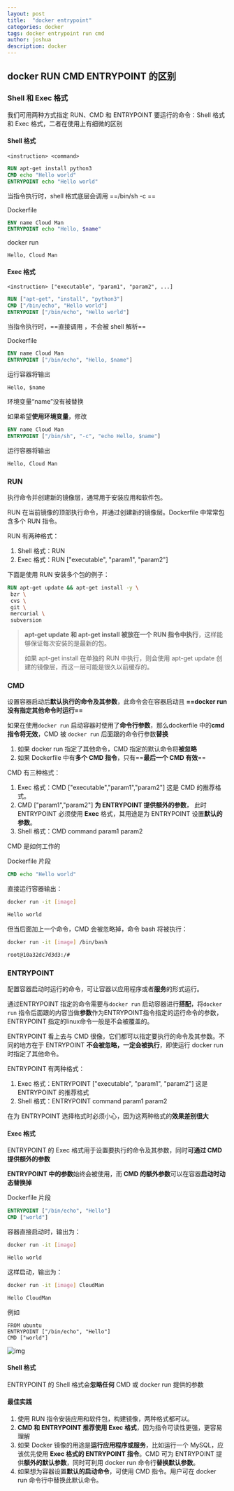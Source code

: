 ```yaml
---
layout: post
title:  "docker entrypoint"
categories: docker
tags: docker entrypoint run cmd
author: joshua
description: docker
---
```




## docker RUN CMD ENTRYPOINT 的区别



### Shell 和 Exec 格式

我们可用两种方式指定 RUN、CMD 和 ENTRYPOINT 要运行的命令：Shell 格式和 Exec 格式，二者在使用上有细微的区别

#### Shell 格式

```
<instruction> <command>
```

```dockerfile
RUN apt-get install python3
CMD echo "Hello world"
ENTRYPOINT echo "Hello world"
```


当指令执行时，shell 格式底层会调用 ==/bin/sh -c <command>==

Dockerfile

```dockerfile
ENV name Cloud Man
ENTRYPOINT echo "Hello, $name"
```


docker run <image>

```
Hello, Cloud Man
```



#### Exec 格式

```
<instruction> ["executable", "param1", "param2", ...]
```

```dockerfile
RUN ["apt-get", "install", "python3"]
CMD ["/bin/echo", "Hello world"]
ENTRYPOINT ["/bin/echo", "Hello world"]
```

当指令执行时，==直接调用 <command>，不会被 shell 解析==

Dockerfile

```dockerfile
ENV name Cloud Man
ENTRYPOINT ["/bin/echo", "Hello, $name"]
```

运行容器将输出

```
Hello, $name
```

环境变量“name”没有被替换

如果希望**使用环境变量**，修改

```dockerfile
ENV name Cloud Man
ENTRYPOINT ["/bin/sh", "-c", "echo Hello, $name"]
```

运行容器将输出

```
Hello, Cloud Man
```



### RUN

执行命令并创建新的镜像层，通常用于安装应用和软件包。

RUN 在当前镜像的顶部执行命令，并通过创建新的镜像层。Dockerfile 中常常包含多个 RUN 指令。

RUN 有两种格式：

1. Shell 格式：RUN
2. Exec 格式：RUN ["executable", "param1", "param2"]

下面是使用 RUN 安装多个包的例子：

```dockerfile
RUN apt-get update && apt-get install -y \
 bzr \
 cvs \
 git \
 mercurial \
 subversion
```

> **apt-get update 和 apt-get install 被放在一个 RUN 指令中执行**，这样能够保证每次安装的是最新的包。
>
> 如果 apt-get install 在单独的 RUN 中执行，则会使用 apt-get update 创建的镜像层，而这一层可能是很久以前缓存的。



### CMD

设置容器启动后**默认执行的命令及其参数**，此命令会在容器启动且 **==docker run 没有指定其他命令时运行==**

如果在使用`docker run` 启动容器时使用了**命令行参数**，那么dockerfile 中的**cmd 指令将无效**，CMD 被 `docker run` 后面跟的命令行参数**替换**

1. 如果 docker run 指定了其他命令，CMD 指定的默认命令将**被忽略**
2. 如果 Dockerfile 中有**多个 CMD 指令**，只有==**最后一个 CMD 有效**==

CMD 有三种格式：

1. Exec 格式：CMD ["executable","param1","param2"]
   这是 CMD 的推荐格式。
2. CMD ["param1","param2"] **为 ENTRYPOINT 提供额外的参数**，
   此时 ENTRYPOINT 必须使用 **Exec** 格式，其用途是为 ENTRYPOINT 设置**默认的参数**。
3. Shell 格式：CMD command param1 param2

CMD 是如何工作的

Dockerfile 片段

```dockerfile
CMD echo "Hello world"
```

直接运行容器输出：

```sh
docker run -it [image]

Hello world
```

但当后面加上一个命令，CMD 会被忽略掉，命令 bash 将被执行：

```sh
docker run -it [image] /bin/bash

root@10a32dc7d3d3:/#
```



### ENTRYPOINT

配置容器启动时运行的命令，可让容器以应用程序或者**服务**的形式运行。

通过ENTRYPOINT 指定的命令需要与`docker run` 启动容器进行**搭配**，将`docker run` 指令后面跟的内容当做**参数**作为ENTRYPOINT指令指定的运行命令的参数，ENTRYPOINT 指定的linux命令一般是不会被覆盖的。



ENTRYPOINT 看上去与 CMD 很像，它们都可以指定要执行的命令及其参数。不同的地方在于 ENTRYPOINT **不会被忽略，一定会被执行**，即使运行 docker run 时指定了其他命令。

ENTRYPOINT 有两种格式：

1. Exec 格式：ENTRYPOINT ["executable", "param1", "param2"] 这是 ENTRYPOINT 的推荐格式
2. Shell 格式：ENTRYPOINT command param1 param2

在为 ENTRYPOINT 选择格式时必须小心，因为这两种格式的**效果差别很大**

#### Exec 格式

ENTRYPOINT 的 Exec 格式用于设置要执行的命令及其参数，同时**可通过 CMD 提供额外的参数**

**ENTRYPOINT 中的参数**始终会被使用，而 **CMD 的额外参数**可以在容器**启动时动态替换掉**

Dockerfile 片段

```dockerfile
ENTRYPOINT ["/bin/echo", "Hello"]
CMD ["world"]
```

容器直接启动时，输出为：

```sh
docker run -it [image]

Hello world
```

这样启动，输出为：

```sh
docker run -it [image] CloudMan

Hello CloudMan
```

例如

```
FROM ubuntu
ENTRYPOINT ["/bin/echo", "Hello"]
CMD ["world"]
```

![img](https://www.liangzl.com/editorImages/cawler/20180805113916_182.jpg)

#### Shell 格式

ENTRYPOINT 的 Shell 格式会**忽略任何** CMD 或 docker run 提供的参数



#### 最佳实践

1. 使用 RUN 指令安装应用和软件包，构建镜像，两种格式都可以。
2. **CMD 和 ENTRYPOINT 推荐使用 Exec 格式**，因为指令可读性更强，更容易理解
3. 如果 Docker 镜像的用途是**运行应用程序或服务**，比如运行一个 MySQL，应该优先使用 **Exec 格式的 ENTRYPOINT 指令**。CMD 可为 ENTRYPOINT 提供**额外的默认参数**，同时可利用 docker run 命令行**替换默认参数**。
4. 如果想为容器设置**默认的启动命令**，可使用 CMD 指令。用户可在 docker run 命令行中替换此默认命令。

